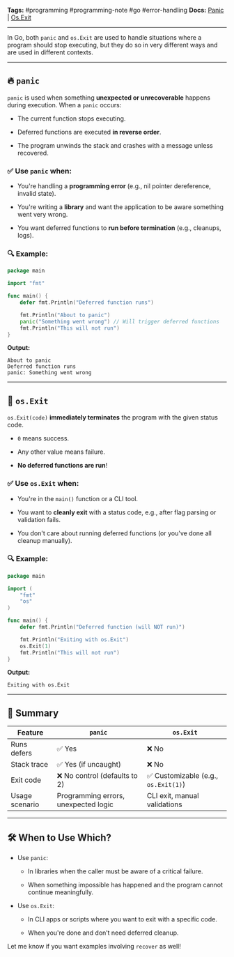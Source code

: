 **Tags:**
#programming #programming-note #go #error-handling 
**Docs:**
 [Panic](https://go.dev/doc/effective_go#panic) | [Os.Exit](https://pkg.go.dev/os#Exit)
___
In Go, both `panic` and `os.Exit` are used to handle situations where a program should stop executing, but they do so in very different ways and are used in different contexts.

---

## 🔥 `panic`

`panic` is used when something **unexpected or unrecoverable** happens during execution. When a `panic` occurs:

- The current function stops executing.
    
- Deferred functions are executed **in reverse order**.
    
- The program unwinds the stack and crashes with a message unless recovered.
    

### ✅ Use `panic` when:

- You're handling a **programming error** (e.g., nil pointer dereference, invalid state).
    
- You're writing a **library** and want the application to be aware something went very wrong.
    
- You want deferred functions to **run before termination** (e.g., cleanups, logs).
    

### 🔍 Example:

```go
package main

import "fmt"

func main() {
    defer fmt.Println("Deferred function runs")

    fmt.Println("About to panic")
    panic("Something went wrong") // Will trigger deferred functions
    fmt.Println("This will not run")
}
```

**Output:**

```
About to panic
Deferred function runs
panic: Something went wrong
```

---

## 🚪 `os.Exit`

`os.Exit(code)` **immediately terminates** the program with the given status code.

- `0` means success.
    
- Any other value means failure.
    
- **No deferred functions are run**!
    

### ✅ Use `os.Exit` when:

- You're in the `main()` function or a CLI tool.
    
- You want to **cleanly exit** with a status code, e.g., after flag parsing or validation fails.
    
- You don't care about running deferred functions (or you've done all cleanup manually).
    

### 🔍 Example:

```go
package main

import (
    "fmt"
    "os"
)

func main() {
    defer fmt.Println("Deferred function (will NOT run)")

    fmt.Println("Exiting with os.Exit")
    os.Exit(1)
    fmt.Println("This will not run")
}
```

**Output:**

```
Exiting with os.Exit
```

---

## 🧠 Summary

|Feature|`panic`|`os.Exit`|
|---|---|---|
|Runs defers|✅ Yes|❌ No|
|Stack trace|✅ Yes (if uncaught)|❌ No|
|Exit code|❌ No control (defaults to 2)|✅ Customizable (e.g., `os.Exit(1)`)|
|Usage scenario|Programming errors, unexpected logic|CLI exit, manual validations|

---

## 🛠️ When to Use Which?

- Use `panic`:
    
    - In libraries when the caller must be aware of a critical failure.
        
    - When something impossible has happened and the program cannot continue meaningfully.
        
- Use `os.Exit`:
    
    - In CLI apps or scripts where you want to exit with a specific code.
        
    - When you're done and don’t need deferred cleanup.
        

Let me know if you want examples involving `recover` as well!